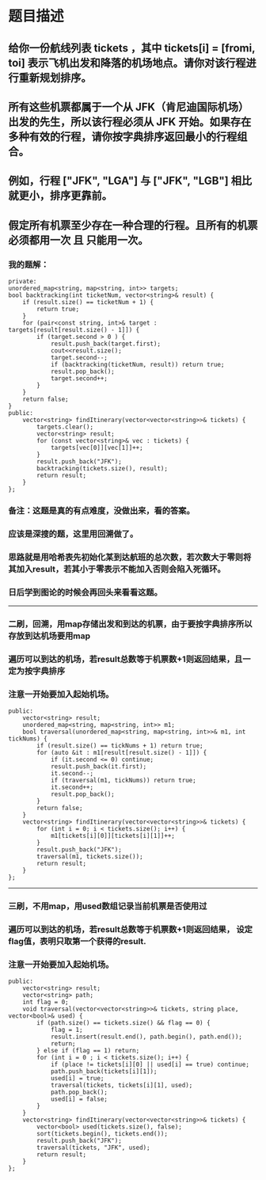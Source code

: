 # 题目描述
## 给你一份航线列表 tickets ，其中 tickets[i] = [fromi, toi] 表示飞机出发和降落的机场地点。请你对该行程进行重新规划排序。
## 所有这些机票都属于一个从 JFK（肯尼迪国际机场）出发的先生，所以该行程必须从 JFK 开始。如果存在多种有效的行程，请你按字典排序返回最小的行程组合。
## 例如，行程 ["JFK", "LGA"] 与 ["JFK", "LGB"] 相比就更小，排序更靠前。
## 假定所有机票至少存在一种合理的行程。且所有的机票 必须都用一次 且 只能用一次。
### 我的题解：
```class Solution {
private:
unordered_map<string, map<string, int>> targets;
bool backtracking(int ticketNum, vector<string>& result) {
    if (result.size() == ticketNum + 1) {
        return true;
    }
    for (pair<const string, int>& target : targets[result[result.size() - 1]]) {
        if (target.second > 0 ) { 
            result.push_back(target.first);
            cout<<result.size();
            target.second--;
            if (backtracking(ticketNum, result)) return true;
            result.pop_back();
            target.second++;
        }
    }
    return false;
}
public:
    vector<string> findItinerary(vector<vector<string>>& tickets) {
        targets.clear();
        vector<string> result;
        for (const vector<string>& vec : tickets) {
            targets[vec[0]][vec[1]]++; 
        }
        result.push_back("JFK"); 
        backtracking(tickets.size(), result);
        return result;
    }
};
```
### **备注**：这题是真的有点难度，没做出来，看的答案。
### 应该是深搜的题，这里用回溯做了。
### 思路就是用哈希表先初始化某到达航班的总次数，若次数大于零则将其加入result，若其小于零表示不能加入否则会陷入死循环。
### 日后学到图论的时候会再回头来看看这题。
***
### 二刷，回溯，用map存储出发和到达的机票，由于要按字典排序所以存放到达机场要用map
### 遍历可以到达的机场，若result总数等于机票数+1则返回结果，且一定为按字典排序
### 注意一开始要加入起始机场。
```class Solution {
public:
    vector<string> result;
    unordered_map<string, map<string, int>> m1;
    bool traversal(unordered_map<string, map<string, int>>& m1, int tickNums) {
        if (result.size() == tickNums + 1) return true;
        for (auto &it : m1[result[result.size() - 1]]) {
            if (it.second <= 0) continue;
            result.push_back(it.first);
            it.second--;
            if (traversal(m1, tickNums)) return true;
            it.second++;
            result.pop_back();
        }
        return false;
    }
    vector<string> findItinerary(vector<vector<string>>& tickets) {
        for (int i = 0; i < tickets.size(); i++) {
            m1[tickets[i][0]][tickets[i][1]]++;
        }
        result.push_back("JFK");
        traversal(m1, tickets.size());
        return result;
    }
};
```
***
### 三刷，不用map，用used数组记录当前机票是否使用过
### 遍历可以到达的机场，若result总数等于机票数+1则返回结果， 设定flag值，表明只取第一个获得的result.
### 注意一开始要加入起始机场。
```class Solution {
public:
    vector<string> result;
    vector<string> path;
    int flag = 0;
    void traversal(vector<vector<string>>& tickets, string place, vector<bool>& used) {
        if (path.size() == tickets.size() && flag == 0) {
            flag = 1;
            result.insert(result.end(), path.begin(), path.end());
            return;
        } else if (flag == 1) return;
        for (int i = 0 ; i < tickets.size(); i++) {
            if (place != tickets[i][0] || used[i] == true) continue;
            path.push_back(tickets[i][1]);
            used[i] = true;
            traversal(tickets, tickets[i][1], used);
            path.pop_back();
            used[i] = false;
        }
    }
    vector<string> findItinerary(vector<vector<string>>& tickets) {
        vector<bool> used(tickets.size(), false);
        sort(tickets.begin(), tickets.end());
        result.push_back("JFK");
        traversal(tickets, "JFK", used);
        return result;
    }
};
```